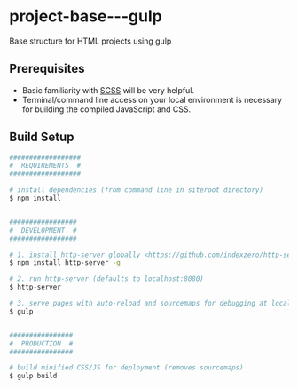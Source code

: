 # project-base---gulp
Base structure for HTML projects using gulp

## Prerequisites
- Basic familiarity with [SCSS] will be very helpful.
- Terminal/command line access on your local environment is necessary for building the compiled JavaScript and CSS.

## Build Setup

``` bash
##################
#  REQUIREMENTS  #
##################

# install dependencies (from command line in siteroot directory)
$ npm install


#################
#  DEVELOPMENT  #
#################

# 1. install http-server globally <https://github.com/indexzero/http-server>
$ npm install http-server -g

# 2. run http-server (defaults to localhost:8080)
$ http-server

# 3. serve pages with auto-reload and sourcemaps for debugging at localhost:3000 (expects http-server to be running at localhost:8080; update port in `gulpfile.js` if necessary)
$ gulp


################
#  PRODUCTION  #
################

# build minified CSS/JS for deployment (removes sourcemaps)
$ gulp build
```

[SCSS]: https://sass-lang.com/guide

